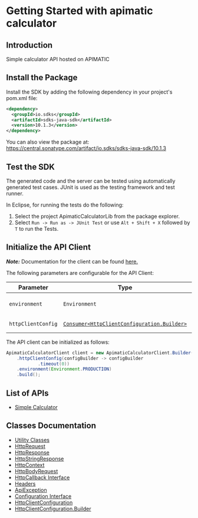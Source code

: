 
# Getting Started with apimatic calculator

## Introduction

Simple calculator API hosted on APIMATIC

## Install the Package

Install the SDK by adding the following dependency in your project's pom.xml file:

```xml
<dependency>
  <groupId>io.sdks</groupId>
  <artifactId>sdks-java-sdk</artifactId>
  <version>10.1.3</version>
</dependency>
```

You can also view the package at:
https://central.sonatype.com/artifact/io.sdks/sdks-java-sdk/10.1.3

## Test the SDK

The generated code and the server can be tested using automatically generated test cases.
JUnit is used as the testing framework and test runner.

In Eclipse, for running the tests do the following:

1. Select the project ApimaticCalculatorLib from the package explorer.
2. Select `Run -> Run as -> JUnit Test` or use `Alt + Shift + X` followed by `T` to run the Tests.

## Initialize the API Client

**_Note:_** Documentation for the client can be found [here.](https://www.github.com/Syed-Subtain/sdks-java-java-sdk/tree/10.1.3/doc/client.md)

The following parameters are configurable for the API Client:

| Parameter | Type | Description |
|  --- | --- | --- |
| `environment` | `Environment` | The API environment. <br> **Default: `Environment.PRODUCTION`** |
| `httpClientConfig` | [`Consumer<HttpClientConfiguration.Builder>`](https://www.github.com/Syed-Subtain/sdks-java-java-sdk/tree/10.1.3/doc/http-client-configuration-builder.md) | Set up Http Client Configuration instance. |

The API client can be initialized as follows:

```java
ApimaticCalculatorClient client = new ApimaticCalculatorClient.Builder()
    .httpClientConfig(configBuilder -> configBuilder
            .timeout(0))
    .environment(Environment.PRODUCTION)
    .build();
```

## List of APIs

* [Simple Calculator](https://www.github.com/Syed-Subtain/sdks-java-java-sdk/tree/10.1.3/doc/controllers/simple-calculator.md)

## Classes Documentation

* [Utility Classes](https://www.github.com/Syed-Subtain/sdks-java-java-sdk/tree/10.1.3/doc/utility-classes.md)
* [HttpRequest](https://www.github.com/Syed-Subtain/sdks-java-java-sdk/tree/10.1.3/doc/http-request.md)
* [HttpResponse](https://www.github.com/Syed-Subtain/sdks-java-java-sdk/tree/10.1.3/doc/http-response.md)
* [HttpStringResponse](https://www.github.com/Syed-Subtain/sdks-java-java-sdk/tree/10.1.3/doc/http-string-response.md)
* [HttpContext](https://www.github.com/Syed-Subtain/sdks-java-java-sdk/tree/10.1.3/doc/http-context.md)
* [HttpBodyRequest](https://www.github.com/Syed-Subtain/sdks-java-java-sdk/tree/10.1.3/doc/http-body-request.md)
* [HttpCallback Interface](https://www.github.com/Syed-Subtain/sdks-java-java-sdk/tree/10.1.3/doc/http-callback-interface.md)
* [Headers](https://www.github.com/Syed-Subtain/sdks-java-java-sdk/tree/10.1.3/doc/headers.md)
* [ApiException](https://www.github.com/Syed-Subtain/sdks-java-java-sdk/tree/10.1.3/doc/api-exception.md)
* [Configuration Interface](https://www.github.com/Syed-Subtain/sdks-java-java-sdk/tree/10.1.3/doc/configuration-interface.md)
* [HttpClientConfiguration](https://www.github.com/Syed-Subtain/sdks-java-java-sdk/tree/10.1.3/doc/http-client-configuration.md)
* [HttpClientConfiguration.Builder](https://www.github.com/Syed-Subtain/sdks-java-java-sdk/tree/10.1.3/doc/http-client-configuration-builder.md)

